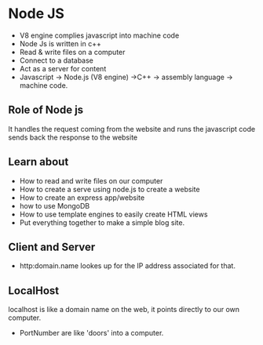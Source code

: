 # Node JS

- V8 engine complies javascript into machine code
- Node Js is written in c++
- Read & write files on a computer
- Connect to a database
- Act as a server for content
- Javascript -> Node.js (V8 engine) ->C++ -> assembly language -> machine code.

## Role of Node js

It handles the request coming from the website and runs the javascript code sends back the response to the website

## Learn about

- How to read and write files on our computer
- How to create a serve using node.js to create a website
- How to create an express app/website
- how to use MongoDB
- How to use template engines to easily create HTML views
- Put everything together to make a simple blog site.

## Client and Server

- http:domain.name lookes up for the IP address associated for that.

## LocalHost

localhost is like a domain name on the web, it points directly to our own computer.

- PortNumber are like 'doors' into a computer.
